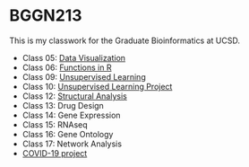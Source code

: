 # BGGN213

This is my classwork for the Graduate Bioinformatics at UCSD. 
<br>
- Class 05: [Data Visualization](https://github.com/moverton88/BGGN213/blob/master/Class_5-DataVis/Class_5-DataVis.md)
- Class 06: [Functions in R](https://github.com/moverton88/BGGN213/blob/master/Class_6-Functions_in_R/Class_6-R_functions.md)
- Class 09: [Unsupervised Learning](https://github.com/moverton88/BGGN213/blob/master/Class_9-Unsup_learning/Lecture_9-Unsup_learning.md)
- Class 10: [Unsupervised Learning Project](https://github.com/moverton88/BGGN213/blob/master/Class_10-Unsup_learning/Lecture_10-Unsup_learnining.md)
- Class 12: [Structural Analysis](https://github.com/moverton88/BGGN213/blob/master/Class_12-Structural_analysis/Class_12-Structural_analysis.md)
- Class 13: Drug Design
- Class 14: Gene Expression
- Class 15: RNAseq
- Class 16: Gene Ontology
- Class 17: Network Analysis
- [COVID-19 project](https://github.com/moverton88/BGGN213/blob/master/COVID-19_analysis/MO_corona_stats.md)


